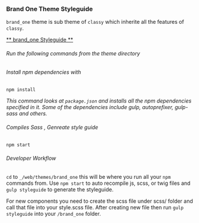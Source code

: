 ### Brand One Theme Styleguide

`brand_one` theme is sub theme of `classy` which inherite all the features of `classy`.

[** brand_one Styleguide **](../../brand_one/pattern-lab/public)

###### Run the following commands from the theme directory

###### Install npm dependencies with
`npm install`

_This command looks at `package.json` and installs all the npm dependencies specified in it.  Some of the dependencies include gulp, autoprefixer, gulp-sass and others._


###### Compiles Sass , Genreate style guide 
`npm start`

###### Developer Workflow
`cd` to `_/web/themes/brand_one` this will be where you run all your `npm` commands from. Use `npm start` to auto recompile js, scss, or twig files and `gulp styleguide` to generate the styleguide.

For new components you need to create the scss file under scss/ folder and call that file into your style.scss file. After creating new file then run `gulp styleguide` into your `/brand_one` folder.
